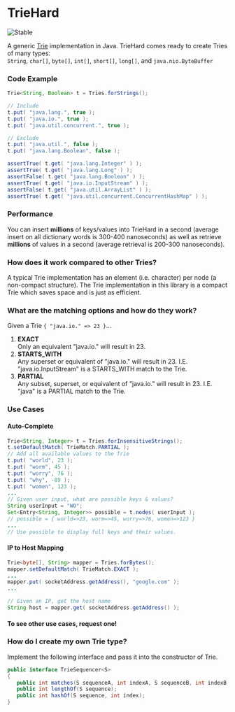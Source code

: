 TrieHard
========

![Stable](http://i4.photobucket.com/albums/y123/Freaklotr4/stage_stable.png)

A generic [Trie](https://en.wikipedia.org/wiki/Trie) implementation in Java. TrieHard comes ready to create Tries of many types:  
`String`, `char[]`, `byte[]`, `int[]`, `short[]`, `long[]`, and `java.nio.ByteBuffer`

### Code Example

```java
Trie<String, Boolean> t = Tries.forStrings();

// Include
t.put( "java.lang.", true );
t.put( "java.io.", true );
t.put( "java.util.concurrent.", true );

// Exclude
t.put( "java.util.", false );
t.put( "java.lang.Boolean", false );

assertTrue( t.get( "java.lang.Integer" ) );
assertTrue( t.get( "java.lang.Long" ) );
assertFalse( t.get( "java.lang.Boolean" ) );
assertTrue( t.get( "java.io.InputStream" ) );
assertFalse( t.get( "java.util.ArrayList" ) );
assertTrue( t.get( "java.util.concurrent.ConcurrentHashMap" ) );
```

### Performance

You can insert __millions__ of keys/values into TrieHard in a second (average insert on all dictionary words is 300-400 nanoseconds)
as well as retrieve __millions__ of values in a second (average retrieval is 200-300 nanoseconds).

### How does it work compared to other Tries?

A typical Trie implementation has an element (i.e. character) per node (a non-compact structure). The Trie implementation in this library is a compact Trie which saves space and is just as efficient.

### What are the matching options and how do they work?

Given a Trie `{ "java.io." => 23 }`...

1. __EXACT__  
  Only an equivalent "java.io." will result in 23.
2. __STARTS_WITH__   
  Any superset or equivalent of "java.io." will result in 23. I.E. "java.io.InputStream" is a STARTS_WITH match to the Trie.
3. __PARTIAL__   
  Any subset, superset, or equivalent of "java.io." will result in 23. I.E. "java" is a PARTIAL match to the Trie.

### Use Cases

#### Auto-Complete

```java
Trie<String, Integer> t = Tries.forInsensitiveStrings();
t.setDefaultMatch( TrieMatch.PARTIAL );
// Add all available values to the Trie
t.put( "world", 23 );
t.put( "worm", 45 );
t.put( "worry", 76 );
t.put( "why", -89 );
t.put( "women", 123 );
...
// Given user input, what are possible keys & values?
String userInput = "WO";
Set<Entry<String, Integer>> possible = t.nodes( userInput );
// possible = { world=>23, worm=>45, worry=>76, women=>123 }
...
// Use possible to display full keys and their values.
```

#### IP to Host Mapping

```java
Trie<byte[], String> mapper = Tries.forBytes();
mapper.setDefaultMatch( TrieMatch.EXACT );
...
mapper.put( socketAddress.getAddress(), "google.com" );
...

// Given an IP, get the host name
String host = mapper.get( socketAddress.getAddress() );
```

#### To see other use cases, request one!

### How do I create my own Trie type?

Implement the following interface and pass it into the constructor of Trie.

```java
public interface TrieSequencer<S> 
{
   public int matches(S sequenceA, int indexA, S sequenceB, int indexB, int count);
   public int lengthOf(S sequence);
   public int hashOf(S sequence, int index);
}
```
